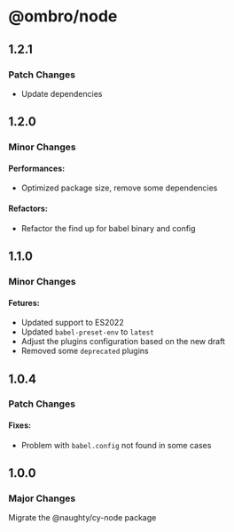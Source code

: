 # @ombro/node

## 1.2.1

### Patch Changes

- Update dependencies

## 1.2.0

### Minor Changes

#### Performances:

- Optimized package size, remove some dependencies

#### Refactors:

- Refactor the find up for babel binary and config

## 1.1.0

### Minor Changes

#### Fetures:

- Updated support to ES2022
- Updated `babel-preset-env` to `latest`
- Adjust the plugins configuration based on the new draft
- Removed some `deprecated` plugins

## 1.0.4

### Patch Changes

#### Fixes:

- Problem with `babel.config` not found in some cases

## 1.0.0

### Major Changes

Migrate the @naughty/cy-node package
